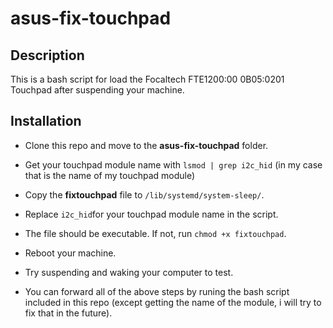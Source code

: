 # asus-fix-touchpad

## Description
This is a bash script for load the Focaltech FTE1200:00 0B05:0201 Touchpad after suspending your machine.

## Installation
- Clone this repo and move to the **asus-fix-touchpad** folder.

- Get your touchpad module name with
`lsmod | grep i2c_hid`
(in my case that is the name of my touchpad module)

- Copy the **fixtouchpad** file to `/lib/systemd/system-sleep/`.

- Replace `i2c_hid`for your touchpad module name in the script.

- The file should be executable. If not, run `chmod +x fixtouchpad`.

- Reboot your machine.

- Try suspending and waking your computer to test.

- You can forward all of the above steps by runing the bash script included in this repo (except getting the name of the module, i will try to fix that in the future).
